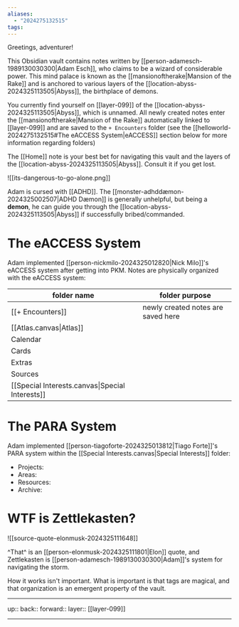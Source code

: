 ```yaml
---
aliases:
  - "2024275132515"
tags:
---
```

Greetings, adventurer!

This Obsidian vault contains notes written by [[person-adamesch-1989130030300|Adam Esch]], who claims to be a wizard of considerable power. This mind palace is known as the [[mansionoftherake|Mansion of the Rake]] and is anchored to various layers of the [[location-abyss-2024325113505|Abyss]], the birthplace of demons.

You currently find yourself on [[layer-099]] of the [[location-abyss-2024325113505|Abyss]], which is unnamed. All newly created notes enter the [[mansionoftherake|Mansion of the Rake]] automatically linked to [[layer-099]] and are saved to the `+ Encounters` folder (see the [[helloworld-2024275132515#The eACCESS System|eACCESS]] section below for more information regarding folders)

The [[Home]] note is your best bet for navigating this vault and the layers of the [[location-abyss-2024325113505|Abyss]]. Consult it if you get lost.

![[its-dangerous-to-go-alone.png]]

Adam is cursed with [[ADHD]]. The [[monster-adhddæmon-2024325002507|ADHD Dæmon]] is generally unhelpful, but being a **demon**, he can guide you through the [[location-abyss-2024325113505|Abyss]] if successfully bribed/commanded.

# The eACCESS System

Adam implemented [[person-nickmilo-2024325012820|Nick Milo]]'s eACCESS system after getting into PKM. Notes are physically organized with the eACCESS system:

| folder name                                     | folder purpose                     |
| ----------------------------------------------- | ---------------------------------- |
| [[+ Encounters]]                                | newly created notes are saved here |
| [[Atlas.canvas\|Atlas]]                         |                                    |
| Calendar                                        |                                    |
| Cards                                           |                                    |
| Extras                                          |                                    |
| Sources                                         |                                    |
| [[Special Interests.canvas\|Special Interests]] |                                    |


# The PARA System

Adam implemented [[person-tiagoforte-2024325013812|Tiago Forte]]'s PARA system within the [[Special Interests.canvas|Special Interests]] folder:

- Projects: 
- Areas: 
- Resources: 
- Archive: 

# WTF is Zettlekasten?

![[source-quote-elonmusk-2024325111648]]


^That^ is an [[person-elonmusk-2024325111801|Elon]] quote, and Zettlekasten is [[person-adamesch-1989130030300|Adam]]'s system for navigating the storm.

How it works isn't important. What is important is that tags are magical, and that organization is an emergent property of the vault.

***

up:: 
back:: 
forward:: 
layer:: [[layer-099]]

***
